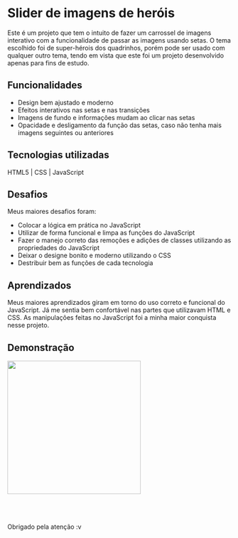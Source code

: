 # Slider de imagens de heróis
Este é um projeto que tem o intuito de fazer um carrossel de imagens interativo com a funcionalidade de passar as imagens usando setas. O tema escolhido foi de super-hérois dos quadrinhos, porém pode ser usado com qualquer outro tema, tendo em vista que este foi um projeto desenvolvido apenas para fins de estudo.

## Funcionalidades
<ul>
  <li>Design bem ajustado e moderno</li>
  <li>Efeitos interativos nas setas e nas transições</li>
  <li>Imagens de fundo e informações mudam ao clicar nas setas</li>
  <li>Opacidade e desligamento da função das setas, caso não tenha mais imagens seguintes ou anteriores</li>
</ul>

## Tecnologias utilizadas
HTML5 | CSS | JavaScript

## Desafios
Meus maiores desafios foram:
<ul>
  <li>Colocar a lógica em prática no JavaScript</li>
  <li>Utilizar de forma funcional e limpa as funções do JavaScript</li>
  <li>Fazer o manejo correto das remoções e adições de classes utilizando as propriedades do JavaScript</li>
  <li>Deixar o designe bonito e moderno utilizando o CSS</li>
  <li>Destribuir bem as funções de cada tecnologia</li>
</ul>

## Aprendizados
Meus maiores aprendizados giram em torno do uso correto e funcional do JavaScript. Já me sentia bem confortável nas partes que utilizavam HTML e CSS. As manipulações feitas no JavaScript foi a minha maior conquista nesse projeto.

## Demonstração
<img widht="520px" height="300px" src="src/assets/to_readme/carrosselHerois.gif">


<br><br><br>
Obrigado pela atenção :v
